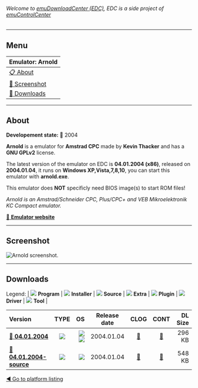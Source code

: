 ###### Welcome to [emuDownloadCenter (EDC)](https://github.com/PhoenixInteractiveNL/emuDownloadCenter/wiki/), EDC is a side project of [emuControlCenter](https://github.com/PhoenixInteractiveNL/emuControlCenter/wiki/)
***
## Menu
| **Emulator: Arnold** |
|:---------|
| [:clipboard: About](#about) |
| [:sunrise: Screenshot](#screenshot) |
| [:floppy_disk: Downloads](#downloads) |
***
## About
**Developement state:** :red_circle: 2004

**Arnold** is a emulator for **Amstrad CPC** made by **Kevin Thacker** and has a **GNU GPLv2** license.

The latest version of the emulator on EDC is **04.01.2004 (x86)**, released on **2004.01.04**, it runs on **Windows XP,Vista,7,8,10**, you can start this emulator with **arnold.exe**.

This emulator does **NOT** specificly need BIOS image(s) to start ROM files!

_Arnold is an Amstrad/Schneider CPC, Plus/CPC+ and VEB Mikroelektronik KC Compact emulator._

[:link: **Emulator website**](http://arnold.cpc-live.com/)
***
## Screenshot
![](https://raw.githubusercontent.com/PhoenixInteractiveNL/emuDownloadCenter/master/hooks/arnold/emulator_screen_01.jpg "Arnold screenshot.")
***
## Downloads
Legend: | 
![](https://raw.githubusercontent.com/wiki/PhoenixInteractiveNL/emuDownloadCenter/images_misc/icon_program_24.png) **Program** | 
![](https://raw.githubusercontent.com/wiki/PhoenixInteractiveNL/emuDownloadCenter/images_misc/icon_installer_24.png) **Installer** | 
![](https://raw.githubusercontent.com/wiki/PhoenixInteractiveNL/emuDownloadCenter/images_misc/icon_source_code_24.png) **Source** | 
![](https://raw.githubusercontent.com/wiki/PhoenixInteractiveNL/emuDownloadCenter/images_misc/icon_extra_24.png) **Extra** | 
![](https://raw.githubusercontent.com/wiki/PhoenixInteractiveNL/emuDownloadCenter/images_misc/icon_plugin_24.png) **Plugin** | 
![](https://raw.githubusercontent.com/wiki/PhoenixInteractiveNL/emuDownloadCenter/images_misc/icon_driver_24.png) **Driver** | 
![](https://raw.githubusercontent.com/wiki/PhoenixInteractiveNL/emuDownloadCenter/images_misc/icon_tool_24.png) **Tool** | 
 
| Version | TYPE | OS | Release date | CLOG | CONT | DL Size |
|:--------|:----:|---:|:------------:|:----:|:----:|--------:|
| [:floppy_disk: **04.01.2004**](https://github.com/PhoenixInteractiveNL/edc-repo0002/raw/master/arnold/04.01.2004.7z) | ![](https://raw.githubusercontent.com/wiki/PhoenixInteractiveNL/emuDownloadCenter/images_misc/icon_program_24.png) | ![](https://raw.githubusercontent.com/wiki/PhoenixInteractiveNL/emuDownloadCenter/images_misc/logo_windows_24.png)![](https://raw.githubusercontent.com/wiki/PhoenixInteractiveNL/emuDownloadCenter/images_misc/icon_32-bit_24.png) | 2004.01.04 | [:page_facing_up:](https://github.com/PhoenixInteractiveNL/edc-repo0002/blob/master/arnold/04.01.2004_changelog.txt) | [:mag_right:](https://github.com/PhoenixInteractiveNL/edc-repo0002/blob/master/arnold/04.01.2004_contents.txt) | 296 KB |
| [:floppy_disk: **04.01.2004-source**](https://github.com/PhoenixInteractiveNL/edc-repo0002/raw/master/arnold/04.01.2004-source.7z) | ![](https://raw.githubusercontent.com/wiki/PhoenixInteractiveNL/emuDownloadCenter/images_misc/icon_source_code_24.png) | ![](https://raw.githubusercontent.com/wiki/PhoenixInteractiveNL/emuDownloadCenter/images_misc/icon_32-bit_24.png) | 2004.01.04 | [:page_facing_up:](https://github.com/PhoenixInteractiveNL/edc-repo0002/blob/master/arnold/04.01.2004-source_changelog.txt) | [:mag_right:](https://github.com/PhoenixInteractiveNL/edc-repo0002/blob/master/arnold/04.01.2004-source_contents.txt) | 548 KB |

[:arrow_backward: Go to platform listing](https://github.com/PhoenixInteractiveNL/emuDownloadCenter/wiki/EDC-Platform-List)
